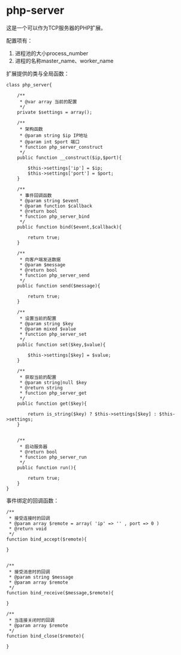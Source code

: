 # php-server #

这是一个可以作为TCP服务器的PHP扩展。

配置项有：

1. 进程池的大小process\_number
2. 进程的名称master\_name、worker\_name


扩展提供的类与全局函数：

	class php_server{
	
	    /**
	     * @var array 当前的配置
	     */
	    private $settings = array();
	
	    /**
	     * 架构函数
	     * @param string $ip IP地址
	     * @param int $port 端口
	     * function php_server_construct
	     */
	    public function __construct($ip,$port){
	
	        $this->settings['ip'] = $ip;
	        $this->settings['port'] = $port;
	    }
	
	    /**
	     * 事件回调函数
	     * @param string $event
	     * @param function $callback
	     * @return bool
	     * function php_server_bind
	     */
	    public function bind($event,$callback){
	
	        return true;
	    }
	
	    /**
	     * 向客户端发送数据
	     * @param $message
	     * @return bool
	     * function php_server_send
	     */
	    public function send($message){
	
	        return true;
	    }
	
	    /**
	     * 设置当前的配置
	     * @param string $key
	     * @param mixed $value
	     * function php_server_set
	     */
	    public function set($key,$value){
	
	        $this->settings[$key] = $value;
	    }
	
	    /**
	     * 获取当前的配置
	     * @param string|null $key
	     * @return string
	     * function php_server_get
	     */
	    public function get($key){
	
	        return is_string($key) ? $this->settings[$key] : $this->settings;
	    }
	
	
	    /**
	     * 启动服务器
	     * @return bool
	     * function php_server_run
	     */
	    public function run(){
	
	        return true;
	    }
	}


事件绑定的回调函数：

	/**
	 * 接受连接时的回调
	 * @param array $remote = array( 'ip' => '' , port => 0 )
	 * @return void
	 */
	function bind_accept($remote){
	
	}
	
	
	/**
	 * 接受消息时的回调
	 * @param string $message
	 * @param array $remote
	 */
	function bind_receive($message,$remote){
	
	}
	
	/**
	 * 当连接关闭时的回调
	 * @param array $remote
	 */
	function bind_close($remote){
	
	}